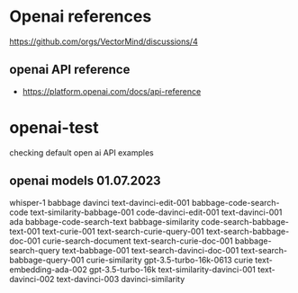 # Openai references
https://github.com/orgs/VectorMind/discussions/4

## openai API reference
- https://platform.openai.com/docs/api-reference


# openai-test
checking default open ai API examples

## openai models 01.07.2023
whisper-1
babbage
davinci
text-davinci-edit-001
babbage-code-search-code
text-similarity-babbage-001
code-davinci-edit-001
text-davinci-001
ada
babbage-code-search-text
babbage-similarity
code-search-babbage-text-001
text-curie-001
text-search-curie-query-001
text-search-babbage-doc-001
curie-search-document
text-search-curie-doc-001
babbage-search-query
text-babbage-001
text-search-davinci-doc-001
text-search-babbage-query-001
curie-similarity
gpt-3.5-turbo-16k-0613
curie
text-embedding-ada-002
gpt-3.5-turbo-16k
text-similarity-davinci-001
text-davinci-002
text-davinci-003
davinci-similarity
